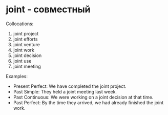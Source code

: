 # joint - совместный
Collocations:

1. joint project
2. joint efforts
3. joint venture
4. joint work
5. joint decision
6. joint use
7. joint meeting

Examples:

- Present Perfect: We have completed the joint project.
- Past Simple: They held a joint meeting last week.
- Past Continuous: We were working on a joint decision at that time.
- Past Perfect: By the time they arrived, we had already finished the joint work.